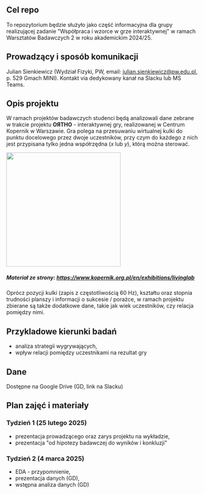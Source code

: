## Cel repo

To repozytorium będzie służyło jako część informacyjna dla grupy realizującej zadanie "Współpraca i wzorce w grze interaktywnej" w ramach Warsztatów Badawczych 2 w roku akademickim 2024/25.

## Prowadzący i sposób komunikacji

Julian Sienkiewicz (Wydział Fizyki, PW, email: julian.sienkiewicz@pw.edu.pl, p. 529 Gmach MINI). Kontakt via dedykowany kanał na Slacku lub MS Teams.

## Opis projektu 

W ramach projektów badawczych studenci będą analizowali dane zebrane w trakcie projektu **OЯTHO** - interaktywnej gry, realizowanej w Centrum Kopernik w Warszawie. Gra polega na przesuwaniu wirtualnej kulki do punktu docelowego przez dwoje uczestników, przy czym do każdego z nich jest przypisana tylko jedna współrzędna ($x$ lub $y$), którą można sterować.

<img src="https://www.kopernik.org.pl/sites/default/files/styles/sidebar_gallery_image/public/2023-06/living%20lab_664x605.jpg?itok=Zald7a02" width="300"/>

##### Materiał ze strony: https://www.kopernik.org.pl/en/exhibitions/livinglab

Oprócz pozycji kulki (zapis z częstotliwością 60 Hz), kształtu oraz stopnia trudności planszy i informacji o sukcesie / porażce, w ramach projektu zbierane są także dodatkowe dane, takie jak wiek uczestników, czy relacja pomiędzy nimi.

## Przykladowe kierunki badań

  * analiza strategii wygrywających,
  * wpływ relacji pomiędzy uczestnikami na rezultat gry

## Dane

Dostępne na Google Drive (GD, link na Slacku)

## Plan zajęć i materiały

### Tydzień 1 (25 lutego 2025)

  * prezentacja prowadzącego oraz zarys projektu na wykładzie,
  * prezentacja "od hipotezy badawczej do wyników i konkluzji"

### Tydzień 2 (4 marca 2025)

  * EDA - przypomnienie, 
  * prezentacja danych (GD),
  * wstępna analiza danych (GD)
